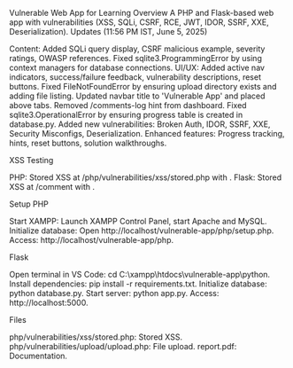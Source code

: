 Vulnerable Web App for Learning
Overview
A PHP and Flask-based web app with vulnerabilities (XSS, SQLi, CSRF, RCE, JWT, IDOR, SSRF, XXE, Deserialization).
Updates (11:56 PM IST, June 5, 2025)

Content: Added SQLi query display, CSRF malicious example, severity ratings, OWASP references.
Fixed sqlite3.ProgrammingError by using context managers for database connections.
UI/UX: Added active nav indicators, success/failure feedback, vulnerability descriptions, reset buttons.
Fixed FileNotFoundError by ensuring upload directory exists and adding file listing.
Updated navbar title to 'Vulnerable App' and placed above tabs.
Removed /comments-log hint from dashboard.
Fixed sqlite3.OperationalError by ensuring progress table is created in database.py.
Added new vulnerabilities: Broken Auth, IDOR, SSRF, XXE, Security Misconfigs, Deserialization.
Enhanced features: Progress tracking, hints, reset buttons, solution walkthroughs.

XSS Testing

PHP: Stored XSS at /php/vulnerabilities/xss/stored.php with <script>alert('XSS')</script>.
Flask: Stored XSS at /comment with <script>alert('XSS')</script>.

Setup
PHP

Start XAMPP: Launch XAMPP Control Panel, start Apache and MySQL.
Initialize database: Open http://localhost/vulnerable-app/php/setup.php.
Access: http://localhost/vulnerable-app/php.

Flask

Open terminal in VS Code: cd C:\xampp\htdocs\vulnerable-app\python.
Install dependencies: pip install -r requirements.txt.
Initialize database: python database.py.
Start server: python app.py.
Access: http://localhost:5000.

Files

php/vulnerabilities/xss/stored.php: Stored XSS.
php/vulnerabilities/upload/upload.php: File upload.
report.pdf: Documentation.


